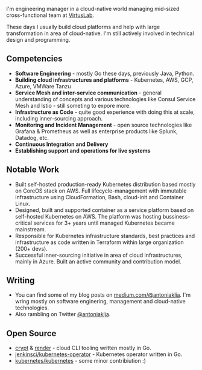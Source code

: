 I'm engineering manager in a cloud-native world managing mid-sized cross-functional team at [VirtusLab](http://virtuslab.com/). 

These days I usually build cloud platforms and help with large transformation in area of cloud-native. I'm still actively involved in technical design and programming.

## Competencies

- **Software Engineering** - mostly Go these days, previously Java, Python.
- **Building cloud infrastructures and platforms** - Kubernetes, AWS, GCP, Azure, VMWare Tanzu
- **Service Mesh and inter-service communication** - general understanding of concepts and various technologies like Consul Service Mesh and Istio - still someting to expore more.
- **Infrastructure as Code** - quite good experience with doing this at scale, including inner-sourcing approach.
- **Monitoring and Incident Management** - open source technologies like Grafana & Prometheus as well as enterprise products like Splunk, Datadog, etc.
- **Continuous Integration and Delivery**
- **Establishing support and operations for live systems**

## Notable Work

- Built self-hosted production-ready Kubernetes distribution based mostly on CoreOS stack on AWS. Full lifecycle-management with immutable infrastructure using CloudFormation, Bash, cloud-init and Container Linux.
- Designed, built and supported container as a service platform based on self-hosted Kubernetes on AWS. The platform was hosting bussiness-critical services for 3+ years until managed Kubernetes became mainstream.
- Responsible for Kubernetes infrastructure standards, best practices and infrastructure as code written in Terraform within large organization (200+ devs).
- Successful inner-sourcing initiative in area of cloud infrastructures, mainly in Azure. Built an active community and contribution model.

## Writing

- You can find some of my blog posts on [medium.com/@antoniaklja](medium.com/@antoniaklja). I'm wring mostly on software enginering, management and cloud-native technologies. 
- Also rambling on Twitter [ @antoniaklja](https://twitter.com/antoniaklja).

## Open Source

- [crypt](https://github.com/VirtusLab/crypt) & [render](https://github.com/VirtusLab/render) - cloud CLI tooling written mostly in Go.
- [jenkinsci/kubernetes-operator](https://github.com/jenkinsci/kubernetes-operator) - Kubernetes operator written in Go.
- [kubernetes/kubernetes](https://github.com/kubernetes/kubernetes) - some minor contribiution :)


